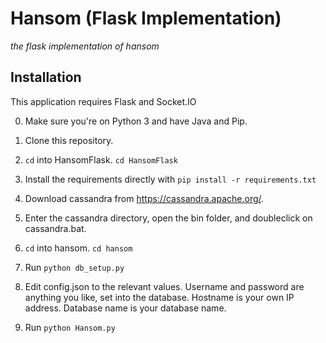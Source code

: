 # Hansom (Flask Implementation)
*the flask implementation of hansom*

## Installation

This application requires Flask and Socket.IO

0. Make sure you're on Python 3 and have Java and Pip.

1. Clone this repository.

2. `cd` into HansomFlask. `cd HansomFlask`

3. Install the requirements directly with `pip install -r requirements.txt`

4. Download cassandra from https://cassandra.apache.org/.

5. Enter the cassandra directory, open the bin folder, and doubleclick on cassandra.bat.

6. `cd` into hansom. `cd hansom`

7. Run `python db_setup.py`

8. Edit config.json to the relevant values. Username and password are anything you like, set into the database. Hostname is your own IP address. Database name is your database name.

8. Run `python Hansom.py`
